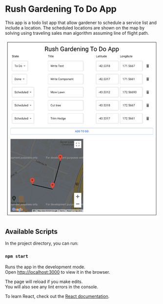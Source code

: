# Rush Gardening To Do App

This app is a todo list app that allow gardener to schedule a service list and include a location. The scheduled locations are shown on the map by solving using traveling sales man algorithm assuming line of flight path.

![Screenshot](./doc/Screenshot.png)

## Available Scripts

In the project directory, you can run:

### `npm start`

Runs the app in the development mode.\
Open [http://localhost:3000](http://localhost:3000) to view it in the browser.

The page will reload if you make edits.\
You will also see any lint errors in the console.

To learn React, check out the [React documentation](https://reactjs.org/).
